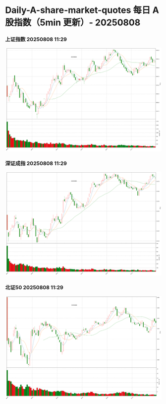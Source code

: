 
# Daily-A-share-market-quotes 每日 A 股指数（5min 更新）- 20250808

### 上证指数 20250808 11:29
![](./fig/2025/8/20250808-sh000001.png)

### 深证成指 20250808 11:29
![](./fig/2025/8/20250808-sz399001.png)

### 北证50 20250808 11:29
![](./fig/2025/8/20250808-bj899050.png)
